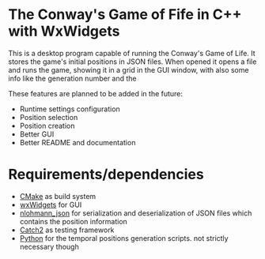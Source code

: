 # The Conway's Game of Fife in C++ with WxWidgets

This is a desktop program capable of running the Conway's Game of Life. It 
stores the game's initial positions in JSON files. When opened it opens a file
and runs the game, showing it in a grid in the GUI window, with also some info
like the generation number and the 

These features are planned to be added in the future:
- Runtime settings configuration
- Position selection
- Position creation
- Better GUI
- Better README and documentation

# Requirements/dependencies
- [CMake](https://cmake.org/) as build system
- [wxWidgets](https://www.wxwidgets.org) for GUI
- [nlohmann_json](https://github.com/nlohmann/json) for serialization and
  deserialization of JSON files which contains the position information
- [Catch2](https://github.com/catchorg/Catch2) as testing framework
- [Python](https://www.python.org/) for the temporal positions generation 
  scripts. not strictly necessary though
